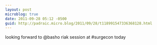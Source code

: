 ```yaml
---
layout: post
microblog: true
date: 2011-09-28 05:12 -0500
guid: http://padraic.micro.blog/2011/09/28/t118991547336368128.html
---
```

looking forward to @basho riak session at #surgecon today
